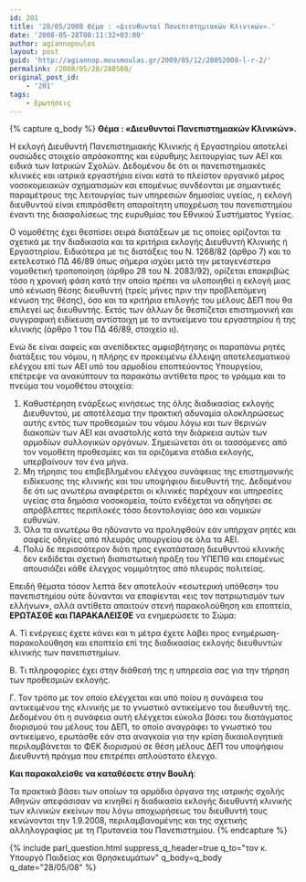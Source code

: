 ```yaml
---
id: 201
title: '28/05/2008 Θέμα : «Διευθυνταί Πανεπιστημιακών Κλινικών».'
date: '2008-05-28T08:11:32+03:00'
author: agiannopoulos
layout: post
guid: 'http://agiannop.mousmoulas.gr/2009/05/12/28052008-l-r-2/'
permalink: /2008/05/28/280508/
original_post_id:
    - '201'
tags:
    - Ερωτήσεις
---
```


{% capture q_body %}
**Θέμα : «Διευθυνταί Πανεπιστημιακών Κλινικών».**

Η εκλογή Διευθυντή Πανεπιστημιακής Κλινικής ή Εργαστηρίου αποτελεί ουσιώδες στοιχείο απρόσκοπτης και εύρυθμης λειτουργίας των ΑΕΙ και ειδικά των Ιατρικών Σχολών. Δεδομένου δε ότι οι πανεπιστημιακές κλινικές και ιατρικά εργαστήρια είναι κατά το πλείστον οργανικό μέρος νοσοκομειακών σχηματισμών και επομένως συνδέονται με σημαντικές παραμέτρους της λειτουργίας των υπηρεσιών δημοσίας υγείας, η εκλογή διευθυντού είναι επιπρόσθετη απαραίτητη υποχρέωση του πανεπιστημίου έναντι της διασφαλίσεως της ευρυθμίας του Εθνικού Συστήματος Υγείας.

Ο νομοθέτης έχει θεσπίσει σειρά διατάξεων με τις οποίες ορίζονται τα σχετικά με την διαδικασία και τα κριτήρια εκλογής Διευθυντή Κλινικής ή Εργαστηρίου. Ειδικότερα με τις διατάξεις του Ν. 1268/82 (άρθρο 7) και το εκτελεστικό ΠΔ 46/89 όπως σήμερα ισχύει μετά την μεταγενέστερα νομοθετική τροποποίηση (άρθρο 28 του N. 2083/92), ορίζεται επακριβώς τόσο η χρονική φάση κατά την οποία πρέπει να υλοποιηθεί η εκλογή μιας υπό κένωση θέσης διευθυντή (τρείς μήνες πριν την προβλεπόμενη κένωση της θέσης), όσο και τα κριτήρια επιλογής του μέλους ΔΕΠ που θα επιλεγεί ως διευθυντής. Εκτός των άλλων δε θεσπίζεται επιστημονική και συγγραφική ειδίκευση αντίστοιχη με το αντικείμενο του εργαστηρίου ή της κλινικής (άρθρο 1 του ΠΔ 46/89, στοιχείο ιι).

Ενώ δε είναι σαφείς και ανεπίδεκτες αμφισβήτησης οι παραπάνω ρητές διατάξεις του νόμου, η πλήρης εν προκειμένω έλλειψη αποτελεσματικού ελέγχου επί των ΑΕΙ υπό του αρμοδίου εποπτεύοντος Υπουργείου, επέτρεψε να ανακύπτουν τα παρακάτω αντίθετα προς το γράμμα και το πνεύμα του νομοθέτου στοιχεία:

1. Καθυστέρηση ενάρξεως κινήσεως της όλης διαδικασίας εκλογής Διευθυντού, με αποτέλεσμα την πρακτική αδυναμία ολοκληρώσεως αυτής εντός των προθεσμιών του νόμου λόγω και των θερινών διακοπών των ΑΕΙ και αναστολής κατά την διάρκεια αυτών των αρμοδίων συλλογικών οργάνων. Σημειώνεται ότι οι τασσόμενες από τον νομοθέτη προθεσμίες και τα οριζόμενα στάδια εκλογής, υπερβαίνουν τον ένα μήνα.
1. Μη τήρησις του επιβεβλημένου ελέγχου συνάφειας της επιστημονικής ειδίκευσης της κλινικής και του υποψήφιου διευθυντή της. Δεδομένου δε ότι ως ανωτέρω αναφέρεται οι κλινικές παρέχουν και υπηρεσίες υγείας στα δημόσια νοσοκομεία, τούτο ενδέχεται να οδηγήσει σε απρόβλεπτες περιπλοκές τόσο δεοντολογίας όσο και νομικών ευθυνών.
1. Όλα τα ανωτέρω θα ηδύναντο να προληφθούν εάν υπήρχαν ρητές και σαφείς οδηγίες από πλευράς υπουργείου σε όλα τα ΑΕΙ.
1. Πολύ δε περισσότερον διότι προς εγκατάσταση διευθυντού κλινικής δεν εκδίδεται σχετική διαπιστωτική πράξη του ΥΠΕΠΘ και επομένως απουσιάζει κάθε έλεγχος νομιμότητος από πλευράς πολιτείας.

Επειδή θέματα τόσον λεπτά δεν αποτελούν «εσωτερική υπόθεση» του πανεπιστημίου ούτε δύνανται να επαφίενται «εις τον πατριωτισμόν των ελλήνων», αλλά αντίθετα απαιτούν στενή παρακολούθηση και εποπτεία, **ΕΡΩΤΑΣΘΕ και ΠΑΡΑΚΑΛΕΙΣΘΕ** να ενημερώσετε το Σώμα:

A. Tί ενέργειες έχετε κάνει και τι μέτρα έχετε λάβει προς ενημέρωση-παρακολούθηση και εποπτεία επί της διαδικασίας εκλογής διευθυντών κλινικής των πανεπιστημίων.

B. Τι πληροφορίες έχει στην διάθεσή της η υπηρεσία σας για την τήρηση των προθεσμιών εκλογής.

Γ. Τον τρόπο με τον οποίο ελέγχεται και υπό ποίου η συνάφεια του αντικειμένου της κλινικής με το γνωστικό αντικείμενο του διευθυντή της. Δεδομένου ότι η συνάφεια αυτή ελέγχεται εύκολα βάσει του διατάγματος διορισμού του μέλους του ΔΕΠ, το οποίο αναγράφει το γνωστικό του αντικείμενο, ερωτάσθε εάν στα αναγκαία για την κρίση δικαιολογητικά περιλαμβάνεται το ΦΕΚ διορισμού σε θέση μέλους ΔΕΠ του υποψήφιου Διευθυντή πράγμα που επιτρέπει απλούστατο έλεγχο.

**Και παρακαλείσθε να καταθέσετε στην Βουλή**:

Τα πρακτικά βάσει των οποίων τα αρμόδια όργανα της ιατρικής σχολής Αθηνών απεφάσισαν να κινηθεί η διαδικασία εκλογής διευθυντή κλινικής των κλινικών εκείνων που λόγω αποχωρήσεως του διευθυντή τους κενώνονται την 1.9.2008, περιλαμβανομένης και της σχετικής αλληλογραφίας με τη Πρυτανεία του Πανεπιστημίου.
{% endcapture %}

{% include parl_question.html suppress_q_header=true q_to="τον κ. Υπουργό Παιδείας και Θρησκευμάτων" q_body=q_body q_date="28/05/08" %}